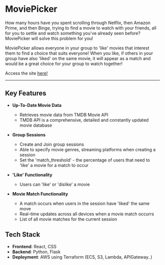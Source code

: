 # MoviePicker
How many hours have you spent scrolling through Netflix, then Amazon Prime, and then Binge, trying to find a movie to watch with your friends, all for you to settle and watch something you've already seen before? MoviePicker will solve this problem for you!

MoviePicker allows everyone in your group to 'like' movies that interest them to find a choice that suits everyone! When you like, if others in your group have also 'liked' on the same movie, it will appear as a match and would be a great choice for your group to watch together!

Access the site [here!](http://moviepicker-official-480dac16.s3-website-us-east-1.amazonaws.com/)

---

## Key Features
- **Up-To-Date Movie Data**
  -  Retrieves movie data from TMDB Movie API
  -  TMDB API is a comprehensive, detailed and constantly updated movie database
    
- **Group Sessions**
  - Create and Join group sessions
  - Able to specify movie genres, streaming platforms when creating a session
  - Set the 'match_threshold' - the percentage of users that need to 'like' a movie for a match to occur

- **'Like' Functionality**
  - Users can 'like' or 'dislike' a movie

- **Movie Match Functionality**
  - A match occurs when users in the session have 'liked' the same move
  - Real-time updates across all devices when a movie match occurrs
  - List of all movie matches for the current session

## Tech Stack
- **Frontend**: React, CSS
- **Backend**: Python, Flask
- **Deployment**: AWS using Terraform (ECS, S3, Lambda, APIGateway..)
